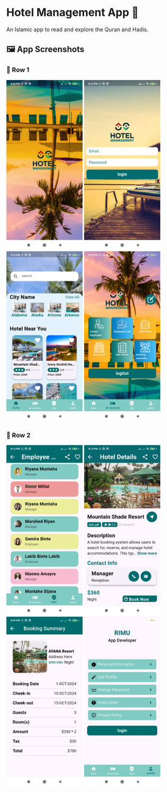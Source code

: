 # Hotel Management App 📖

An Islamic app to read and explore the Quran and Hadis.

## 🖼 App Screenshots

### 🔹 Row 1
<p float="left">
  <img src="assets/images/screenshots/pic1.jpg" width="200"/>
  <img src="assets/images/screenshots/sign_in.jpg" width="200"/>
  <img src="assets/images/screenshots/home.jpg" width="200"/>
  <img src="assets/images/screenshots/all.jpg" width="200"/>
</p>

### 🔹 Row 2
<p float="left">
  <img src="assets/images/screenshots/employee_list.jpg" width="200"/>
  <img src="assets/images/screenshots/hotel_details.jpg" width="200"/>
  <img src="assets/images/screenshots/summary.jpg" width="200"/>
  <img src="assets/images/screenshots/profile.jpg" width="200"/>
</p>





